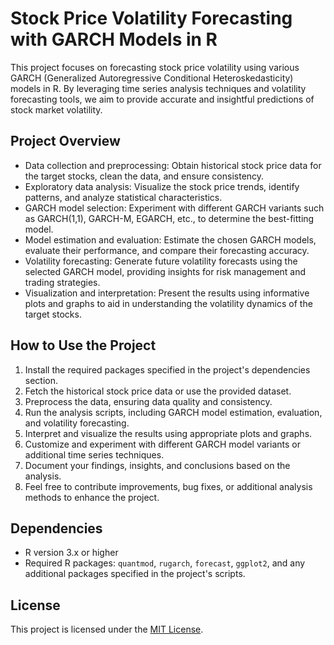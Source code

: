 # Stock Price Volatility Forecasting with GARCH Models in R

This project focuses on forecasting stock price volatility using various GARCH (Generalized Autoregressive Conditional Heteroskedasticity) models in R. By leveraging time series analysis techniques and volatility forecasting tools, we aim to provide accurate and insightful predictions of stock market volatility.

## Project Overview
- Data collection and preprocessing: Obtain historical stock price data for the target stocks, clean the data, and ensure consistency.
- Exploratory data analysis: Visualize the stock price trends, identify patterns, and analyze statistical characteristics.
- GARCH model selection: Experiment with different GARCH variants such as GARCH(1,1), GARCH-M, EGARCH, etc., to determine the best-fitting model.
- Model estimation and evaluation: Estimate the chosen GARCH models, evaluate their performance, and compare their forecasting accuracy.
- Volatility forecasting: Generate future volatility forecasts using the selected GARCH model, providing insights for risk management and trading strategies.
- Visualization and interpretation: Present the results using informative plots and graphs to aid in understanding the volatility dynamics of the target stocks.

## How to Use the Project
1. Install the required packages specified in the project's dependencies section.
2. Fetch the historical stock price data or use the provided dataset.
3. Preprocess the data, ensuring data quality and consistency.
4. Run the analysis scripts, including GARCH model estimation, evaluation, and volatility forecasting.
5. Interpret and visualize the results using appropriate plots and graphs.
6. Customize and experiment with different GARCH model variants or additional time series techniques.
7. Document your findings, insights, and conclusions based on the analysis.
8. Feel free to contribute improvements, bug fixes, or additional analysis methods to enhance the project.

## Dependencies
- R version 3.x or higher
- Required R packages: `quantmod`, `rugarch`, `forecast`, `ggplot2`, and any additional packages specified in the project's scripts.

## License
This project is licensed under the [MIT License](LICENSE).
